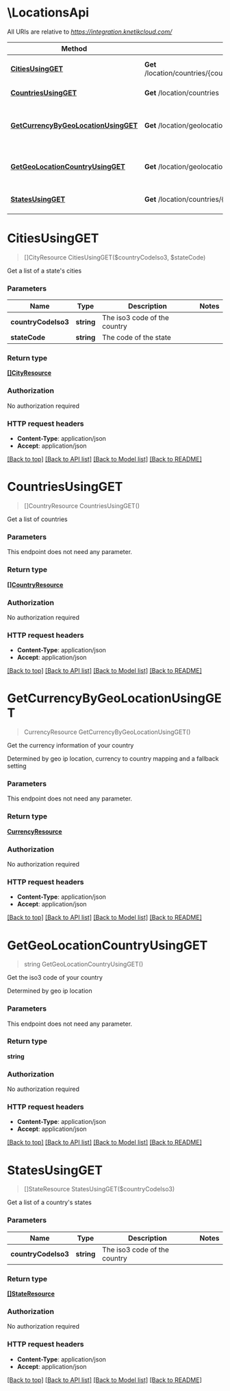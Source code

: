 # \LocationsApi

All URIs are relative to *https://integration.knetikcloud.com/*

Method | HTTP request | Description
------------- | ------------- | -------------
[**CitiesUsingGET**](LocationsApi.md#CitiesUsingGET) | **Get** /location/countries/{country_code_iso3}/states/{state_code}/cities | Get a list of a state&#39;s cities
[**CountriesUsingGET**](LocationsApi.md#CountriesUsingGET) | **Get** /location/countries | Get a list of countries
[**GetCurrencyByGeoLocationUsingGET**](LocationsApi.md#GetCurrencyByGeoLocationUsingGET) | **Get** /location/geolocation/currency | Get the currency information of your country
[**GetGeoLocationCountryUsingGET**](LocationsApi.md#GetGeoLocationCountryUsingGET) | **Get** /location/geolocation/country | Get the iso3 code of your country
[**StatesUsingGET**](LocationsApi.md#StatesUsingGET) | **Get** /location/countries/{country_code_iso3}/states | Get a list of a country&#39;s states


# **CitiesUsingGET**
> []CityResource CitiesUsingGET($countryCodeIso3, $stateCode)

Get a list of a state's cities


### Parameters

Name | Type | Description  | Notes
------------- | ------------- | ------------- | -------------
 **countryCodeIso3** | **string**| The iso3 code of the country | 
 **stateCode** | **string**| The code of the state | 

### Return type

[**[]CityResource**](CityResource.md)

### Authorization

No authorization required

### HTTP request headers

 - **Content-Type**: application/json
 - **Accept**: application/json

[[Back to top]](#) [[Back to API list]](../README.md#documentation-for-api-endpoints) [[Back to Model list]](../README.md#documentation-for-models) [[Back to README]](../README.md)

# **CountriesUsingGET**
> []CountryResource CountriesUsingGET()

Get a list of countries


### Parameters
This endpoint does not need any parameter.

### Return type

[**[]CountryResource**](CountryResource.md)

### Authorization

No authorization required

### HTTP request headers

 - **Content-Type**: application/json
 - **Accept**: application/json

[[Back to top]](#) [[Back to API list]](../README.md#documentation-for-api-endpoints) [[Back to Model list]](../README.md#documentation-for-models) [[Back to README]](../README.md)

# **GetCurrencyByGeoLocationUsingGET**
> CurrencyResource GetCurrencyByGeoLocationUsingGET()

Get the currency information of your country

Determined by geo ip location, currency to country mapping and a fallback setting


### Parameters
This endpoint does not need any parameter.

### Return type

[**CurrencyResource**](CurrencyResource.md)

### Authorization

No authorization required

### HTTP request headers

 - **Content-Type**: application/json
 - **Accept**: application/json

[[Back to top]](#) [[Back to API list]](../README.md#documentation-for-api-endpoints) [[Back to Model list]](../README.md#documentation-for-models) [[Back to README]](../README.md)

# **GetGeoLocationCountryUsingGET**
> string GetGeoLocationCountryUsingGET()

Get the iso3 code of your country

Determined by geo ip location


### Parameters
This endpoint does not need any parameter.

### Return type

**string**

### Authorization

No authorization required

### HTTP request headers

 - **Content-Type**: application/json
 - **Accept**: application/json

[[Back to top]](#) [[Back to API list]](../README.md#documentation-for-api-endpoints) [[Back to Model list]](../README.md#documentation-for-models) [[Back to README]](../README.md)

# **StatesUsingGET**
> []StateResource StatesUsingGET($countryCodeIso3)

Get a list of a country's states


### Parameters

Name | Type | Description  | Notes
------------- | ------------- | ------------- | -------------
 **countryCodeIso3** | **string**| The iso3 code of the country | 

### Return type

[**[]StateResource**](StateResource.md)

### Authorization

No authorization required

### HTTP request headers

 - **Content-Type**: application/json
 - **Accept**: application/json

[[Back to top]](#) [[Back to API list]](../README.md#documentation-for-api-endpoints) [[Back to Model list]](../README.md#documentation-for-models) [[Back to README]](../README.md)


